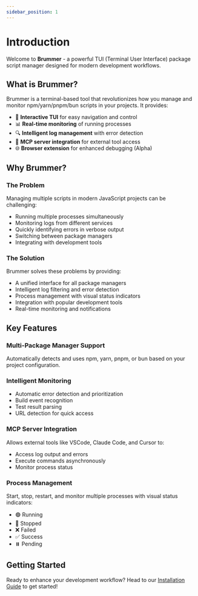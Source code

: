 ```yaml
---
sidebar_position: 1
---
```


# Introduction

Welcome to **Brummer** - a powerful TUI (Terminal User Interface) package script manager designed for modern development workflows.

## What is Brummer?

Brummer is a terminal-based tool that revolutionizes how you manage and monitor npm/yarn/pnpm/bun scripts in your projects. It provides:

- 🚀 **Interactive TUI** for easy navigation and control
- 📊 **Real-time monitoring** of running processes
- 🔍 **Intelligent log management** with error detection
- 🔌 **MCP server integration** for external tool access
- 🌐 **Browser extension** for enhanced debugging (Alpha)

## Why Brummer?

### The Problem

Managing multiple scripts in modern JavaScript projects can be challenging:
- Running multiple processes simultaneously
- Monitoring logs from different services
- Quickly identifying errors in verbose output
- Switching between package managers
- Integrating with development tools

### The Solution

Brummer solves these problems by providing:
- A unified interface for all package managers
- Intelligent log filtering and error detection
- Process management with visual status indicators
- Integration with popular development tools
- Real-time monitoring and notifications

## Key Features

### Multi-Package Manager Support
Automatically detects and uses npm, yarn, pnpm, or bun based on your project configuration.

### Intelligent Monitoring
- Automatic error detection and prioritization
- Build event recognition
- Test result parsing
- URL detection for quick access

### MCP Server Integration
Allows external tools like VSCode, Claude Code, and Cursor to:
- Access log output and errors
- Execute commands asynchronously
- Monitor process status

### Process Management
Start, stop, restart, and monitor multiple processes with visual status indicators:
- 🟢 Running
- 🔴 Stopped
- ❌ Failed
- ✅ Success
- ⏸️ Pending

## Getting Started

Ready to enhance your development workflow? Head to our [Installation Guide](./installation) to get started!